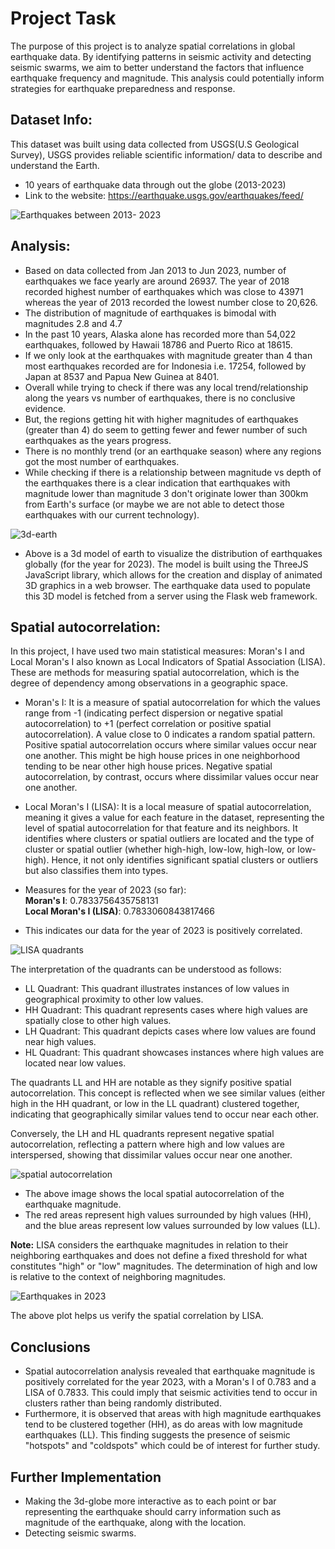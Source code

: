 # Project Task

The purpose of this project is to analyze spatial correlations in global earthquake data. By identifying patterns in seismic activity and detecting seismic swarms, we aim to better understand the factors that influence earthquake frequency and magnitude. This analysis could potentially inform strategies for earthquake preparedness and response. 

## Dataset Info:

This dataset was built using data collected from USGS(U.S Geological Survey), USGS provides reliable scientific information/ data to describe and understand the Earth.
- 10 years of earthquake data through out the globe (2013-2023)
- Link to the website: https://earthquake.usgs.gov/earthquakes/feed/

![Earthquakes between 2013- 2023](https://github.com/parthshah231/earthquake_analysis/blob/master/README/earthquakes_2013_2023.png)



## Analysis:

- Based on data collected from Jan 2013 to Jun 2023, number of earthquakes we face yearly are around 26937. The year of 2018 recorded highest number of earthquakes which was close to 43971 whereas the year of 2013 recorded the lowest number close to 20,626.
- The distribution of magnitude of earthquakes is bimodal with magnitudes 2.8 and 4.7
- In the past 10 years, Alaska alone has recorded more than 54,022 earthquakes, followed by Hawaii 18786 and Puerto Rico at 18615.
- If we only look at the earthquakes with magnitude greater than 4 than most earthquakes recorded are for Indonesia i.e. 17254, followed by Japan at 8537 and Papua New Guinea at 8401.
- Overall while trying to check if there was any local trend/relationship along the years vs number of earthquakes, there is no conclusive evidence.
- But, the regions getting hit with higher magnitudes of earthquakes (greater than 4) do seem to getting fewer and fewer number of such earthquakes as the years progress.
- There is no monthly trend (or an earthquake season) where any regions got the most number of earthquakes.
- While checking if there is a relationship between magnitude vs depth of the earthquakes there is a clear indication that earthquakes with magnitude lower than magnitude 3 don't originate lower than 300km from Earth's surface (or maybe we are not able to detect those earthquakes with our current technology). 

![3d-earth](https://github.com/parthshah231/earthquake_analysis/blob/master/README/3d_earth.png)

- Above is a 3d model of earth to visualize the distribution of earthquakes globally (for the year for 2023). The model is built using the ThreeJS JavaScript library, which allows for the creation and display of animated 3D graphics in a web browser. The earthquake data used to populate this 3D model is fetched from a server using the Flask web framework.

## Spatial autocorrelation:
In this project, I have used two main statistical measures: Moran's I and Local Moran's I also known as Local Indicators of Spatial Association (LISA). These are methods for measuring spatial autocorrelation, which is the degree of dependency among observations in a geographic space.
- Moran's I: It is a measure of spatial autocorrelation for which the values range from -1 (indicating perfect dispersion or negative spatial autocorrelation) to +1 (perfect correlation or positive spatial autocorrelation). A value close to 0 indicates a random spatial pattern. Positive spatial autocorrelation occurs where similar values occur near one another. This might be high house prices in one neighborhood tending to be near other high house prices. Negative spatial autocorrelation, by contrast, occurs where dissimilar values occur near one another.
- Local Moran's I (LISA):  It is a local measure of spatial autocorrelation, meaning it gives a value for each feature in the dataset, representing the level of spatial autocorrelation for that feature and its neighbors. It identifies where clusters or spatial outliers are located and the type of cluster or spatial outlier (whether high-high, low-low, high-low, or low-high). Hence, it not only identifies significant spatial clusters or outliers but also classifies them into types.

- Measures for the year of 2023 (so far):   \
**Moran's I**: 0.7833756435758131           \
**Local Moran's I (LISA)**: 0.7833060843817466

- This indicates our data for the year of 2023 is positively correlated.

![LISA quadrants](https://github.com/parthshah231/earthquake_analysis/blob/master/README/lisa_quadrants.png)

The interpretation of the quadrants can be understood as follows:

- LL Quadrant: This quadrant illustrates instances of low values in geographical proximity to other low values.
- HH Quadrant: This quadrant represents cases where high values are spatially close to other high values.
- LH Quadrant: This quadrant depicts cases where low values are found near high values.
- HL Quadrant: This quadrant showcases instances where high values are located near low values.

The quadrants LL and HH are notable as they signify positive spatial autocorrelation. This concept is reflected when we see similar values (either high in the HH quadrant, or low in the LL quadrant) clustered together, indicating that geographically similar values tend to occur near each other.

Conversely, the LH and HL quadrants represent negative spatial autocorrelation, reflecting a pattern where high and low values are interspersed, showing that dissimilar values occur near one another.

![spatial autocorrelation](https://github.com/parthshah231/earthquake_analysis/blob/master/README/spatial_autocorrelation.png)

- The above image shows the local spatial autocorrelation of the earthquake magnitude.
- The red areas represent high values surrounded by high values (HH), and the blue areas represent low values surrounded by low values (LL).

**Note:** LISA considers the earthquake magnitudes in relation to their neighboring earthquakes and does not define a fixed threshold for what constitutes "high" or "low" magnitudes. The determination of high and low is relative to the context of neighboring magnitudes.

![Earthquakes in 2023](https://github.com/parthshah231/earthquake_analysis/blob/master/README/earthquakes_2023.png)

The above plot helps us verify the spatial correlation by LISA.

## Conclusions
- Spatial autocorrelation analysis revealed that earthquake magnitude is positively correlated for the year 2023, with a Moran's I of 0.783 and a LISA of 0.7833. This could imply that seismic activities tend to occur in clusters rather than being randomly distributed. 
- Furthermore, it is observed that areas with high magnitude earthquakes tend to be clustered together (HH), as do areas with low magnitude earthquakes (LL). This finding suggests the presence of seismic "hotspots" and "coldspots" which could be of interest for further study.

## Further Implementation 
- Making the 3d-globe more interactive as to each point or bar representing the earthquake should carry information such as magnitude of the earthquake, along with the location.
- Detecting seismic swarms.  
